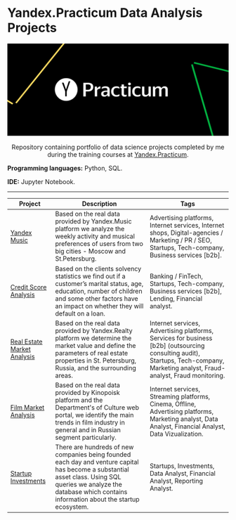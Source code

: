 # Yandex.Practicum Data Analysis Projects
![YM-logo](yp_logo.png)
<p align=center>
Repository containing portfolio of data science projects completed by me during the training courses at <a href="https://praktikum.yandex.ru/">Yandex.Praсtiсum</a>.<br>

**Programming languages:** Python, SQL.

**IDE:** Jupyter Notebook.
___________________________
  
|  Project | Description | Tags |
| ---------- | ----------  | ---------- | 
| [Yandex Music](https://github.com/yyeusiyevich/yp_projects/blob/main/1.%20Yandex%20music/yandex_music.ipynb) | Based on the real data provided by Yandex.Music platform we analyze the weekly activity and musical preferences of users from two big cities - Moscow and St.Petersburg. | Advertising platforms, Internet services, Internet shops, Digital-agencies / Marketing / PR / SEO, Startups, Tech-company, Business services [b2b]. |
| [Credit Score Analysis](https://github.com/yyeusiyevich/yp_projects/blob/main/2.%20Credit%20score%20analysis/loan.ipynb) | Based on the clients solvency statistics we find out if a customer’s marital status, age, education, number of children and some other factors have an impact on whether they will default on a loan.  | Banking / FinTech, Startups, Tech-company, Business services [b2b], Lending, Financial analyst. |
| [Real Estate Market Analysis](https://github.com/yyeusiyevich/yp_projects/blob/main/3.%20Real%20estate%20market%20analysis/real_estate_market_analysis.ipynb) | Based on the real data provided by Yandex.Realty platform we determine the market value and define the parameters of real estate properties in St. Petersburg, Russia, and the surrounding areas. | Internet services, Advertising platforms, Services for business [b2b] (outsourcing consulting audit), Startups, Tech-company, Marketing analyst, Fraud-analyst, Fraud monitoring. |
| [Film Market Analysis](https://github.com/yyeusiyevich/yandex_practicum_projects/blob/main/4.%20Film%20market%20analysis/film_market_analysis.ipynb) | Based on the real data provided by Kinopoisk platform and the Department's of Culture web portal, we identify the main trends in film industry in general and in Russian segment particularly. | Internet services, Streaming platforms, Cinema, Offline, Advertising platforms, Marketing analyst, Data Analyst, Financial Analyst, Data Vizualization. |
| [Startup Investments](https://github.com/yyeusiyevich/yandex_practicum_projects/tree/main/5.%20Startup%20investments) | There are hundreds of new companies being founded each day and venture capital has become a substantial asset class. Using SQL queries we analyze the database which contains information about the startup ecosystem. | Startups, Investments, Data Analyst, Financial Analyst, Reporting Analyst. |

